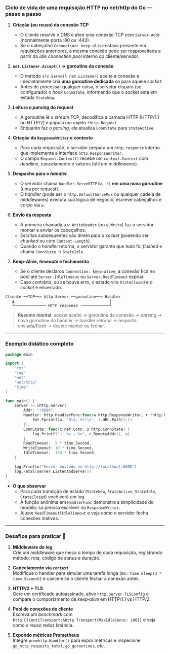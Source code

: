 ### Ciclo de vida de uma requisição HTTP no **net/http** do Go — passo a passo

1. **Criação (ou reuso) da conexão TCP**  
   - O cliente resolve o DNS e abre uma conexão TCP com `Server.Addr` (normalmente porta :80 ou :443).  
   - Se o cabeçalho `Connection: keep-alive` estava presente em requisições anteriores, a mesma conexão pode ser reaproveitada a partir do *idle connection pool* interno do cliente/servidor.

2. **`net.Listener.Accept()` → goroutine da conexão**  
   - O método `srv.Serve(l net.Listener)` aceita a conexão e imediatamente cria **uma goroutine dedicada** só para aquele *socket*.  
   - Antes de processar qualquer coisa, o servidor dispara (se configurado) o *hook* `ConnState`, informando que o socket está em estado `StateNew`.

3. **Leitura e *parsing* do request**  
   - A goroutine lê o *stream* TCP, decodifica a camada HTTP (HTTP/1.1 ou HTTP/2) e popula um objeto `*http.Request`.  
   - Enquanto faz o *parsing*, ela atualiza `ConnState` para `StateActive`.

4. **Criação do `ResponseWriter` e *contexto***  
   - Para cada requisição, o servidor prepara um `http.response` interno que implementa a interface `http.ResponseWriter`.  
   - O campo `Request.Context()` recebe um `context.Context` com *deadline*, cancelamento e valores (útil em middlewares).

5. **Despacho para o *handler***  
   - O servidor chama `handler.ServeHTTP(w, r)` **em uma nova goroutine** (uma por request).  
   - O *handler* (pode ser o `http.DefaultServeMux` ou qualquer cadeia de middlewares) executa sua lógica de negócio, escreve cabeçalhos e corpo via `w`.

6. **Envio da resposta**  
   - A primeira chamada a `w.WriteHeader` (ou `w.Write`) faz o servidor montar e enviar os cabeçalhos.  
   - Escritas subsequentes vão direto para o *socket* (podendo ser *chunked* ou com `Content-Length`).  
   - Quando o *handler* retorna, o servidor garante que tudo foi *flushed* e chama `ConnState` → `StateIdle`.

7. **Keep‑Alive, *timeouts* e fechamento**  
   - Se o cliente declarou `Connection: keep-alive`, a conexão fica no pool até `Server.IdleTimeout` ou `Server.ReadTimeout` expirar.  
   - Caso contrário, ou se houve erro, o estado vira `StateClosed` e o *socket* é encerrado.

```
Cliente ──TCP──> http.Server ──goroutine──> Handler
   ▲                                          │
   └────────────── HTTP response ‹────────────┘
```

> **Resumo mental**: *socket* aceito → goroutine da conexão → *parsing* → nova goroutine do handler → handler retorna → resposta enviada/flush → decide manter ou fechar.

---

### Exemplo didático completo

```go
package main

import (
	"fmt"
	"log"
	"net"
	"net/http"
	"time"
)

func main() {
	server := &http.Server{
		Addr: ":8080",
		Handler: http.HandlerFunc(func(w http.ResponseWriter, r *http.Request) {
			fmt.Fprintf(w, "Olá, %s!\n", r.URL.Path[1:])
		}),
		ConnState: func(c net.Conn, s http.ConnState) {
			log.Printf("➡️  %s → %v", c.RemoteAddr(), s)
		},
		ReadTimeout:  5 * time.Second,
		WriteTimeout: 10 * time.Second,
		IdleTimeout:  120 * time.Second,
	}

	log.Println("Server ouvindo em http://localhost:8080")
	log.Fatal(server.ListenAndServe())
}
```

- **O que observar**  
  - Para cada transição de estado (`StateNew`, `StateActive`, `StateIdle`, `StateClosed`) você verá um log.  
  - A função anônima em `HandlerFunc` demonstra a simplicidade do modelo: só precisa escrever no `ResponseWriter`.  
  - Ajuste `ReadTimeout`/`IdleTimeout` e veja como o servidor fecha conexões inativas.

---

### Desafios para praticar 🚀

1. **Middleware de log**  
   Crie um *middleware* que meça o tempo de cada requisição, registrando método, rota, código de status e duração.

2. **Cancelamento via `context`**  
   Modifique o handler para simular uma tarefa longa (ex.: `time.Sleep(3 * time.Second)`) e cancele se o cliente fechar a conexão antes.

3. **HTTP/2 + TLS**  
   Gere um certificado autoassinado, ative `http.Server.TLSConfig` e compare o comportamento de *keep‑alive* em HTTP/1.1 vs HTTP/2.

4. **Pool de conexões do cliente**  
   Escreva um *benchmark* com `http.Client{Transport:&http.Transport{MaxIdleConns: 100}}` e veja como o reuso reduz latência.

5. **Expondo métricas Prometheus**  
   Integre `promhttp.Handler()` para expor métricas e inspecione `go_http_requests_total`, `go_goroutines`, etc.